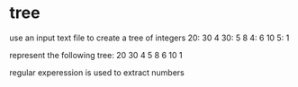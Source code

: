# tree
use an input text file to create a tree of integers
20: 30 4
30: 5 8
4: 6 10
5: 1

represent the following tree:
               20
    30                      4
  5    8                 6    10
1

regular experession is used to extract numbers
